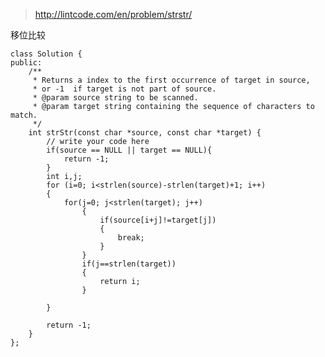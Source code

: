 
>http://lintcode.com/en/problem/strstr/

移位比较


	class Solution {
	public:
	    /**
	     * Returns a index to the first occurrence of target in source,
	     * or -1  if target is not part of source.
	     * @param source string to be scanned.
	     * @param target string containing the sequence of characters to match.
	     */
	    int strStr(const char *source, const char *target) {
	        // write your code here
	        if(source == NULL || target == NULL){
	            return -1;
	        }
	        int i,j;
	        for (i=0; i<strlen(source)-strlen(target)+1; i++)
	        {
	            for(j=0; j<strlen(target); j++)
	                {
	                    if(source[i+j]!=target[j])
	                    {
	                        break;
	                    }
	                }
	                if(j==strlen(target))
	                {
	                    return i;
	                }

	        }

	        return -1;
	    }
	};
